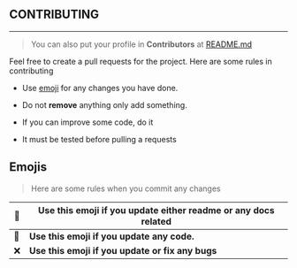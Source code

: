 ## **CONTRIBUTING**

---
> You can also put your profile in **Contributors** at [README.md](https://github.com/flatipie/flatipie/blob/main/README.md)

Feel free to create a pull requests for the project. Here are some rules in contributing

- Use <a href="#emojis">emoji</a> for any changes you have done.
  
- Do not **remove** anything only add something.
  
- If you can improve some code, do it
  
- It must be tested before pulling a requests
  

## Emojis

> Here are some rules when you commit any changes

| :book: | Use this emoji if you update either readme or any docs related |
| --- | --- |
| :paperclip: | **Use this emoji if you update any code.** |
| :x: | **Use this emoji if you update or fix any bugs** |
